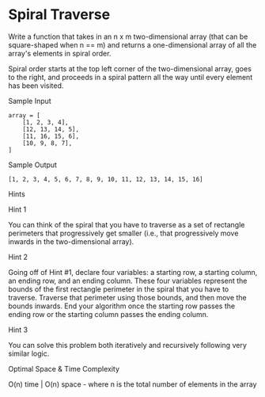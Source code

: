 # Spiral Traverse

Write a function that takes in an n x m two-dimensional array (that can be square-shaped when n == m) and returns a one-dimensional array of all the array's elements in spiral order.

Spiral order starts at the top left corner of the two-dimensional array, goes to the right, and proceeds in a spiral pattern all the way until every element has been visited.

Sample Input
```
array = [
    [1, 2, 3, 4],
    [12, 13, 14, 5],
    [11, 16, 15, 6],
    [10, 9, 8, 7],
]
```

Sample Output
```
[1, 2, 3, 4, 5, 6, 7, 8, 9, 10, 11, 12, 13, 14, 15, 16]
```

Hints

Hint 1

You can think of the spiral that you have to traverse as a set of rectangle perimeters that progressively get smaller (i.e., that progressively move inwards in the two-dimensional array).

Hint 2

Going off of Hint #1, declare four variables: a starting row, a starting column, an ending row, and an ending column. These four variables represent the bounds of the first rectangle perimeter in the spiral that you have to traverse. Traverse that perimeter using those bounds, and then move the bounds inwards. End your algorithm once the starting row passes the ending row or the starting column passes the ending column.

Hint 3

You can solve this problem both iteratively and recursively following very similar logic.

Optimal Space & Time Complexity

O(n) time | O(n) space - where n is the total number of elements in the array